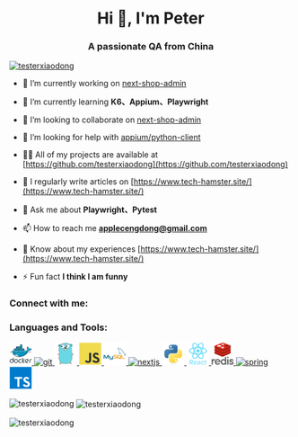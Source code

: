 <h1 align="center">Hi 👋, I'm Peter</h1>
<h3 align="center">A passionate QA from China</h3>

<p align="left"> <a href="https://github.com/ryo-ma/github-profile-trophy"><img src="https://github-profile-trophy.vercel.app/?username=testerxiaodong" alt="testerxiaodong" /></a> </p>

- 🔭 I’m currently working on [next-shop-admin](https://github.com/testerxiaodong/next-shop-admin)

- 🌱 I’m currently learning **K6、Appium、Playwright**

- 👯 I’m looking to collaborate on [next-shop-admin](https://github.com/testerxiaodong/next-shop-admin)

- 🤝 I’m looking for help with [appium/python-client](https://github.com/appium/python-client)

- 👨‍💻 All of my projects are available at [https://github.com/testerxiaodong](https://github.com/testerxiaodong)

- 📝 I regularly write articles on [https://www.tech-hamster.site/](https://www.tech-hamster.site/)

- 💬 Ask me about **Playwright、Pytest**

- 📫 How to reach me **applecengdong@gmail.com**

- 📄 Know about my experiences [https://www.tech-hamster.site/](https://www.tech-hamster.site/)

- ⚡ Fun fact **I think I am funny**

<h3 align="left">Connect with me:</h3>
<p align="left">
</p>

<h3 align="left">Languages and Tools:</h3>
<p align="left"> <a href="https://www.docker.com/" target="_blank" rel="noreferrer"> <img src="https://raw.githubusercontent.com/devicons/devicon/master/icons/docker/docker-original-wordmark.svg" alt="docker" width="40" height="40"/> </a> <a href="https://git-scm.com/" target="_blank" rel="noreferrer"> <img src="https://www.vectorlogo.zone/logos/git-scm/git-scm-icon.svg" alt="git" width="40" height="40"/> </a> <a href="https://golang.org" target="_blank" rel="noreferrer"> <img src="https://raw.githubusercontent.com/devicons/devicon/master/icons/go/go-original.svg" alt="go" width="40" height="40"/> </a> <a href="https://developer.mozilla.org/en-US/docs/Web/JavaScript" target="_blank" rel="noreferrer"> <img src="https://raw.githubusercontent.com/devicons/devicon/master/icons/javascript/javascript-original.svg" alt="javascript" width="40" height="40"/> </a> <a href="https://www.mysql.com/" target="_blank" rel="noreferrer"> <img src="https://raw.githubusercontent.com/devicons/devicon/master/icons/mysql/mysql-original-wordmark.svg" alt="mysql" width="40" height="40"/> </a> <a href="https://nextjs.org/" target="_blank" rel="noreferrer"> <img src="https://cdn.worldvectorlogo.com/logos/nextjs-2.svg" alt="nextjs" width="40" height="40"/> </a> <a href="https://www.python.org" target="_blank" rel="noreferrer"> <img src="https://raw.githubusercontent.com/devicons/devicon/master/icons/python/python-original.svg" alt="python" width="40" height="40"/> </a> <a href="https://reactjs.org/" target="_blank" rel="noreferrer"> <img src="https://raw.githubusercontent.com/devicons/devicon/master/icons/react/react-original-wordmark.svg" alt="react" width="40" height="40"/> </a> <a href="https://redis.io" target="_blank" rel="noreferrer"> <img src="https://raw.githubusercontent.com/devicons/devicon/master/icons/redis/redis-original-wordmark.svg" alt="redis" width="40" height="40"/> </a> <a href="https://spring.io/" target="_blank" rel="noreferrer"> <img src="https://www.vectorlogo.zone/logos/springio/springio-icon.svg" alt="spring" width="40" height="40"/> </a> <a href="https://www.typescriptlang.org/" target="_blank" rel="noreferrer"> <img src="https://raw.githubusercontent.com/devicons/devicon/master/icons/typescript/typescript-original.svg" alt="typescript" width="40" height="40"/> </a> </p>

<p><img align="left" src="https://github-readme-stats.vercel.app/api/top-langs?username=testerxiaodong&show_icons=true&locale=en&layout=compact" alt="testerxiaodong" /></p>

<p>&nbsp;<img align="center" src="https://github-readme-stats.vercel.app/api?username=testerxiaodong&show_icons=true&locale=en" alt="testerxiaodong" /></p>

<p><img align="center" src="https://github-readme-streak-stats.herokuapp.com/?user=testerxiaodong&" alt="testerxiaodong" /></p>
